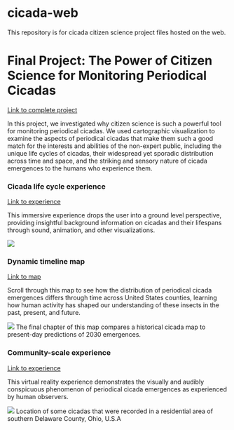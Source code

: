 # cicada-web
This repository is for cicada citizen science project files hosted on the web.

# Final Project: The Power of Citizen Science for Monitoring Periodical Cicadas

[Link to complete project](https://www.arcgis.com/apps/Cascade/index.html?appid=30dc88ff57f94b26b4f29544945c5de0)

In this project, we investigated why citizen science is such a powerful tool for monitoring periodical cicadas. We used cartographic visualization to examine the aspects of periodical cicadas that make them such a good match for the interests and abilities of the non-expert public, including the unique life cycles of cicadas, their widespread yet sporadic distribution across time and space, and the striking and sensory nature of cicada emergences to the humans who experience them.



### Cicada life cycle experience
[Link to experience](https://ubc-geos472-spring2022.github.io/cicada-web/life-cycle-experience/code.html)

This immersive experience drops the user into a ground level perspective, providing insightful background information on cicadas and their lifespans through sound, animation, and other visualizations.

<img src = "life-cycle-experience/life-cycle-experience-stage-4.png">

### Dynamic timeline map
[Link to map](https://ubc-geos472-spring2022.github.io/cicada-web/timeline-map/index.html)

Scroll through this map to see how the distribution of periodical cicada emergences differs through time across United States counties, learning how human activity has shaped our understanding of these insects in the past, present, and future.

<img src = "timeline-map/2030.png"> 
The final chapter of this map compares a historical cicada map to present-day predictions of 2030 emergences.



### Community-scale experience
[Link to experience](https://ubc-geos472-spring2022.github.io/cicada-web/community-cicadas/community-cicadas.html)

This virtual reality experience demonstrates the visually and audibly conspicuous phenomenon of periodical cicada emergences as experienced by human observers.

<img src = "community-cicadas/residential-cicada.png">
Location of some cicadas that were recorded in a residential area of southern Delaware County, Ohio, U.S.A

